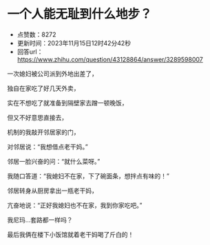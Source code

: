 # 一个人能无耻到什么地步？
- 点赞数：8272
- 更新时间：2023年11月15日12时42分42秒
- 回答url：https://www.zhihu.com/question/43128864/answer/3289598007
<body>
 <p data-pid="p_5S8liN">一次媳妇被公司派到外地出差了，</p>
 <p data-pid="rcTsvdDQ">独自在家吃了好几天外卖，</p>
 <p data-pid="Vu9ioe7W">实在不想吃了就准备到隔壁家去蹭一顿晚饭，</p>
 <p data-pid="jr7HeQXn">但又不好意思直接去，</p>
 <p data-pid="w46C9wIP">机制的我敲开邻居家的门，</p>
 <p data-pid="peAREyqI">对邻居说：“我想借点老干妈。”</p>
 <p data-pid="h0WlM1-7">邻居一脸兴奋的问：“就什么菜呀。”</p>
 <p data-pid="a9RXNC-U">我随口答道：“我媳妇不在家，下了碗面条，想拌点有味的！”</p>
 <p data-pid="PnTXzigt">邻居转身从厨房拿出一瓶老干妈，</p>
 <p data-pid="LjpjONJb">亢奋地说：“正好我媳妇也不在家，我到你家吃吧。”</p>
 <p data-pid="jrAAwTXa">我尼玛...套路都一样吗？</p>
 <p data-pid="sQv0kyXE">最后我俩在楼下小饭馆就着老干妈喝了斤白的！</p>
</body>